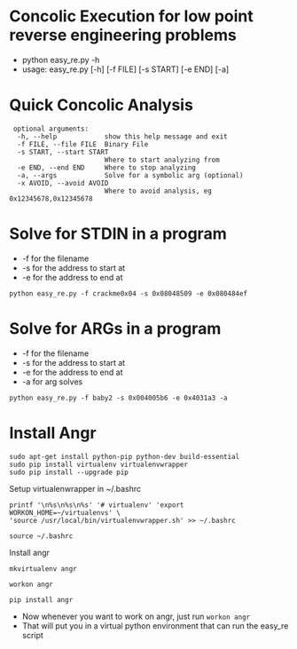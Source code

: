 # Concolic Execution for low point reverse engineering problems

 - python easy_re.py -h
 - usage: easy_re.py [-h] [-f FILE] [-s START] [-e END] [-a]

# Quick Concolic Analysis

```
 optional arguments:
  -h, --help            show this help message and exit
  -f FILE, --file FILE  Binary File
  -s START, --start START
                        Where to start analyzing from
  -e END, --end END     Where to stop analyzing
  -a, --args            Solve for a symbolic arg (optional)
  -x AVOID, --avoid AVOID
                        Where to avoid analysis, eg 0x12345678,0x12345678

```

# Solve for STDIN in a program
 -  -f for the filename
 -  -s for the address to start at
 -  -e for the address to end at

 ```
python easy_re.py -f crackme0x04 -s 0x08048509 -e 0x080484ef
```

# Solve for ARGs in a program
 -  -f for the filename
 -  -s for the address to start at
 -  -e for the address to end at
 -  -a for arg solves

 ```
python easy_re.py -f baby2 -s 0x004005b6 -e 0x4031a3 -a
```

# Install Angr

```
sudo apt-get install python-pip python-dev build-essential
sudo pip install virtualenv virtualenvwrapper
sudo pip install --upgrade pip
```

Setup virtualenwrapper in ~/.bashrc

```
printf '\n%s\n%s\n%s' '# virtualenv' 'export WORKON_HOME=~/virtualenvs' \
'source /usr/local/bin/virtualenvwrapper.sh' >> ~/.bashrc

source ~/.bashrc
```

Install angr

```
mkvirtualenv angr

workon angr

pip install angr
```

 - Now whenever you want to work on angr, just run ```workon angr```
 - That will put you in a virtual python environment that can run the easy_re script

